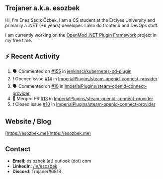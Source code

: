##  Trojaner a.k.a. esozbek
Hi, I'm Enes Sadık Özbek. I am a CS student at the Erciyes University and primarily a .NET (+6 years) developer. I also do frontend and DevOps stuff.

I am currently working on the [OpenMod .NET Plugin Framework](https://github.com/openmod/openmod) project in my free time. 

## :zap: Recent Activity

<!--START_SECTION:activity-->
1. 🗣 Commented on [#155](https://github.com/jenkinsci/kubernetes-cd-plugin/issues/155) in [jenkinsci/kubernetes-cd-plugin](https://github.com/jenkinsci/kubernetes-cd-plugin)
2. ❗️ Opened issue [#14](https://github.com/ImperialPlugins/steam-openid-connect-provider/issues/14) in [ImperialPlugins/steam-openid-connect-provider](https://github.com/ImperialPlugins/steam-openid-connect-provider)
3. 🗣 Commented on [#10](https://github.com/ImperialPlugins/steam-openid-connect-provider/issues/10) in [ImperialPlugins/steam-openid-connect-provider](https://github.com/ImperialPlugins/steam-openid-connect-provider)
4. 🎉 Merged PR [#13](https://github.com/ImperialPlugins/steam-openid-connect-provider/pull/13) in [ImperialPlugins/steam-openid-connect-provider](https://github.com/ImperialPlugins/steam-openid-connect-provider)
5. ❗️ Closed issue [#10](https://github.com/ImperialPlugins/steam-openid-connect-provider/issues/10) in [ImperialPlugins/steam-openid-connect-provider](https://github.com/ImperialPlugins/steam-openid-connect-provider)
<!--END_SECTION:activity-->

## Website / Blog
[https://esozbek.me](https://esozbek.me)

## Contact
- **Email**: es.ozbek (at) outlook (dot) com
- **LinkedIn**: [/in/esozbek](https://linkedin.com/in/esozbek)
- **Discord**: Trojaner#6818

